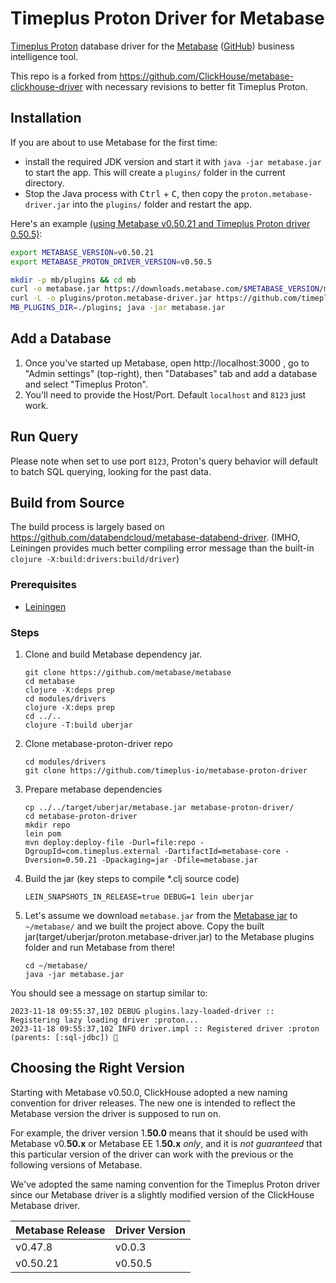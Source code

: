# Timeplus Proton Driver for Metabase

[Timeplus Proton](https://www.timeplus.com/) database driver for the [Metabase](https://metabase.com) ([GitHub](https://github.com/metabase/metabase)) business intelligence tool.

This repo is a forked from https://github.com/ClickHouse/metabase-clickhouse-driver with necessary revisions to better fit Timeplus Proton.

## Installation
If you are about to use Metabase for the first time: 

* install the required JDK version and start it with `java -jar metabase.jar` to start the app. This will create a `plugins/` folder in the current directory. 
* Stop the Java process with <kbd>Ctrl</kbd> + <kbd>C</kbd>, then copy the `proton.metabase-driver.jar` into the `plugins/` folder and restart the app.

Here's an example [(using Metabase v0.50.21 and Timeplus Proton driver 0.50.5)](#choosing-the-right-version):

```bash
export METABASE_VERSION=v0.50.21
export METABASE_PROTON_DRIVER_VERSION=v0.50.5

mkdir -p mb/plugins && cd mb
curl -o metabase.jar https://downloads.metabase.com/$METABASE_VERSION/metabase.jar
curl -L -o plugins/proton.metabase-driver.jar https://github.com/timeplus-io/metabase-proton-driver/releases/download/$METABASE_PROTON_DRIVER_VERSION/proton.metabase-driver.jar 
MB_PLUGINS_DIR=./plugins; java -jar metabase.jar
```

## Add a Database

1. Once you've started up Metabase, open http://localhost:3000 , go to "Admin settings" (top-right), then "Databases" tab and add a database and select "Timeplus Proton".
2. You'll need to provide the Host/Port. Default `localhost` and `8123` just work.

## Run Query
Please note when set to use port `8123`, Proton's query behavior will default to batch SQL querying, looking for the past data.

## Build from Source
The build process is largely based on https://github.com/databendcloud/metabase-databend-driver. 
(IMHO, Leiningen provides much better compiling error message than the built-in `clojure -X:build:drivers:build/driver`)

### Prerequisites

- [Leiningen](https://leiningen.org/)

### Steps

1. Clone and build Metabase dependency jar.

   ```shell
   git clone https://github.com/metabase/metabase
   cd metabase
   clojure -X:deps prep
   cd modules/drivers
   clojure -X:deps prep
   cd ../..
   clojure -T:build uberjar
   ```

2. Clone metabase-proton-driver repo

   ```shell
   cd modules/drivers
   git clone https://github.com/timeplus-io/metabase-proton-driver
   ```

3. Prepare metabase dependencies

   ```shell
   cp ../../target/uberjar/metabase.jar metabase-proton-driver/
   cd metabase-proton-driver
   mkdir repo
   lein pom
   mvn deploy:deploy-file -Durl=file:repo -DgroupId=com.timeplus.external -DartifactId=metabase-core -Dversion=0.50.21 -Dpackaging=jar -Dfile=metabase.jar
   ```

4. Build the jar (key steps to compile *.clj source code)

   ```shell
   LEIN_SNAPSHOTS_IN_RELEASE=true DEBUG=1 lein uberjar
   ```

5. Let's assume we download `metabase.jar` from the [Metabase jar](https://www.metabase.com/docs/latest/operations-guide/running-the-metabase-jar-file.html) to `~/metabase/` and we built the project above. Copy the built jar(target/uberjar/proton.metabase-driver.jar) to the Metabase plugins folder and run Metabase from there!

   ```shell
   cd ~/metabase/
   java -jar metabase.jar
   ```

You should see a message on startup similar to:

```
2023-11-18 09:55:37,102 DEBUG plugins.lazy-loaded-driver :: Registering lazy loading driver :proton...
2023-11-18 09:55:37,102 INFO driver.impl :: Registered driver :proton (parents: [:sql-jdbc]) 🚚
```

## Choosing the Right Version

Starting with Metabase v0.50.0, ClickHouse adopted a new naming convention for driver releases. The new one is intended to reflect the Metabase version the driver is supposed to run on. 

For example, the driver version 1.**50.0** means that it should be used with Metabase v0.**50.x** or Metabase EE 1.**50.x** _only_, and it is _not guaranteed_ that this particular version of the driver can work with the previous or the following versions of Metabase.

We've adopted the same naming convention for the Timeplus Proton driver since our Metabase driver is a slightly modified version of the ClickHouse Metabase driver.

| Metabase Release | Driver Version |
|------------------|----------------|
| v0.47.8          | v0.0.3         |
| v0.50.21         | v0.50.5        |


